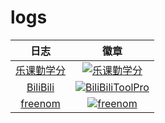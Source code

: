 # logs

| 日志 | 徽章 |
| :----: | :----: |
| [乐课勤学分](./leke) | [![乐课勤学分](https://img.shields.io/badge/乐课勤学分-GitHub%20Action-brightgreen?style=flat-square)](https://github.com/wang-task/lekeQXF) |
| [BiliBili](./bilibili) | [![BiliBiliToolPro](https://img.shields.io/badge/BiliBiliToolPro-GitHub%20Action-brightgreen?style=flat-square)](https://https://github.com/wang-task/BiliBiliToolPro) |
| [freenom](./freenom) | [![freenom](https://img.shields.io/badge/freenom-GitHub%20Action-brightgreen?style=flat-square)](https://https://github.com/wang-task/freenom) |